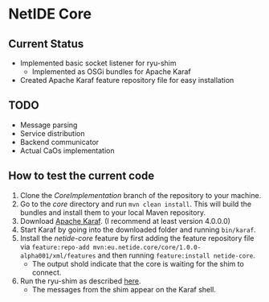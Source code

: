 # NetIDE Core

## Current Status
- Implemented basic socket listener for ryu-shim
	- Implemented as OSGi bundles for Apache Karaf
- Created Apache Karaf feature repository file for easy installation

## TODO
- Message parsing
- Service distribution
- Backend communicator 
- Actual CaOs implementation

## How to test the current code
1. Clone the *CoreImplementation* branch of the repository to your machine.
2. Go to the *core* directory and run `mvn clean install`. This will build the bundles and install them to your local Maven repository.
3. Download [Apache Karaf](https://karaf.apache.org/index/community/download.html). (I recommend at least version 4.0.0.0)
4. Start Karaf by going into the downloaded folder and running `bin/karaf`.
5. Install the *netide-core* feature by first adding the feature repository file via `feature:repo-add mvn:eu.netide.core/core/1.0.0-alpha001/xml/features` and then running `feature:install netide-core`.
	- The output shold indicate that the core is waiting for the shim to connect.
6. Run the ryu-shim as described [here](https://github.com/fp7-netide/Engine/tree/master/ryu-shim).
	- The messages from the shim appear on the Karaf shell.
